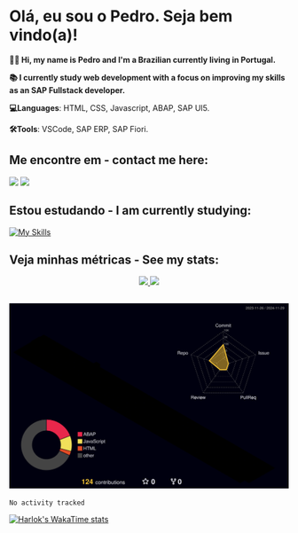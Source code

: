 # Olá, eu sou o Pedro. Seja bem vindo(a)!

<p align="left"> 
   <strong>🙋🏻 Hi, my name is Pedro and I'm a Brazilian currently living in Portugal.</strong><br>
   <p> 
   <strong>📚 I currently study web development with a focus on improving my skills as an SAP Fullstack developer.</strong>
   <p>
</p>
<p align="left">
  <strong>💻Languages</strong>: HTML, CSS, Javascript, ABAP, SAP UI5.
</p>
<p align="left">
  <strong>🛠️Tools</strong>: VSCode, SAP ERP, SAP Fiori.
</p>

## Me encontre em - contact me here: 
<div>
<a href = "mailto:rpedro.honorato@gmail.com"><img loading="lazy" src="https://img.shields.io/badge/Gmail-D14836?style=for-the-badge&logo=gmail&logoColor=white" target="_blank"></a>
<a href="https://www.linkedin.com/in/pedro-honorato" target="_blank"><img loading="lazy" src="https://img.shields.io/badge/-LinkedIn-%230077B5?style=for-the-badge&logo=linkedin&logoColor=white" target="_blank"></a>   
</div>

## Estou estudando - I am currently studying:
[![My Skills](https://skillicons.dev/icons?i=js,html,css,nodejs)](https://skillicons.dev)

## Veja minhas métricas - See my stats:
<div align="center" >
<a href="https://github.com/rp-honorato">
<img loading="lazy" height="180em" src="https://github-readme-stats.vercel.app/api/top-langs/?username=rp-honorato&layout=compact&langs_count=7&theme=nightowl"/>
<img loading="lazy" height="180em" src="https://github-readme-stats.vercel.app/api?username=rp-honorato&show_icons=true&theme=nightowl&include_all_commits=true&count_private=true"/>
</div>

##
<div align="center">
<img src="./profile-3d-contrib/profile-night-rainbow.svg" width=800px" alt="Veja minhas métricas - See my stats">
</div>

<!--START_SECTION:waka-->

```txt
No activity tracked
```

<!--END_SECTION:waka-->

[![Harlok's WakaTime stats](https://github-readme-stats.vercel.app/api/wakatime?username=rp-honorato)](https://github.com/rp-honorato/github-readme-stats)

